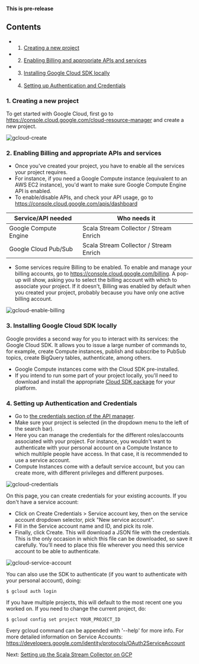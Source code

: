 **This is pre-release**

## Contents

- 1. [Creating a new project](#new-project)  
- 2. [Enabling Billing and appropriate APIs and services](#api-enabling)  
- 3. [Installing Google Cloud SDK locally](#gcloud-sdk)
- 4. [Setting up Authentication and Credentials](#auth)

<a name="new-project">

### 1. Creating a new project

To get started with Google Cloud, first go to <https://console.cloud.google.com/cloud-resource-manager>
and create a new project.

![gcloud-create](https://github.com/snowplow/iglu/wiki/technical-documentation/images/gcloud/gcloud-create-project.png)

<a name="api-enabling">

### 2. Enabling Billing and appropriate APIs and services

- Once you've created your project, you have to enable all the services your project requires.
- For instance, if you need a Google Compute instance (equivalent to an AWS EC2 instance), you'd
want to make sure Google Compute Engine API is enabled. 
- To enable/disable APIs, and check your API usage, go to <https://console.cloud.google.com/apis/dashboard>

| Service/API needed    | Who needs it                           |
|-----------------------|----------------------------------------|
| Google Compute Engine | Scala Stream Collector / Stream Enrich |
| Google Cloud Pub/Sub  | Scala Stream Collector / Stream Enrich |

- Some services require Billing to be enabled. To enable and manage your billing accounts, go to
<https://console.cloud.google.com/billing>. A pop-up will show, asking you to select the billing
account with which to associate your project. If it doesn't, Billing was enabled by default when you
created your project, probably because you have only one active billing account.

![gcloud-enable-billing](https://github.com/snowplow/iglu/wiki/technical-documentation/images/gcloud/gcloud-enable-billing.png)

<a name="gcloud-sdk">

### 3. Installing Google Cloud SDK locally

Google provides a second way for you to interact with its services: the Google Cloud SDK. It allows
you to issue a large number of commands to, for example, create Compute instances, publish and
subscribe to PubSub topics, create BigQuery tables, authenticate, among others.  

- Google Compute instances come with the Cloud SDK pre-installed. 
- If you intend to run some part of your project locally, you'll need to download and install the
appropriate [Cloud SDK package](https://cloud.google.com/sdk/) for your platform.

<a name="auth">

### 4. Setting up Authentication and Credentials

- Go to [the credentials section of the API manager](https://console.cloud.google.com/apis/credentials). 
- Make sure your project is selected (in the dropdown menu to the left of the search bar). 
- Here you can manage the credentials for the different roles/accounts associated with your project.
For instance, you wouldn't want to authenticate with your personal account on a Compute Instance to
which multilple people have access. In that case, it is recommended to use a service account. 
- Compute Instances come with a default service account, but you can create more, with different
privileges and different purposes.  

![gcloud-credentials](https://github.com/snowplow/iglu/wiki/technical-documentation/images/gcloud/gcloud-credentials.png)

On this page, you can create credentials for your existing accounts. If you don't have a service
account: 
- Click on Create Credentials > Service account key, then on the service account dropdown selector,
pick "New service account". 
- Fill in the Service account name and ID, and pick its role. 
- Finally, click Create. This will download a JSON file with the credentials. This is the only
occasion in which this file can be downloaded, so save it carefully. You'll need to place this file
wherever you need this service account to be able to authenticate.  

![gcloud-service-account](https://github.com/snowplow/iglu/wiki/technical-documentation/images/gcloud/gcloud-service-account.png)

You can also use the SDK to authenticate (if you want to authenticate with your personal account),
doing:

    $ gcloud auth login

If you have multiple projects, this will default to the most recent one you worked on. If you need
to change the current project, do:

    $ gcloud config set project YOUR_PROJECT_ID

Every gcloud command can be appended with '--help' for more info. For more detailed information on
Service Accounts: <https://developers.google.com/identity/protocols/OAuth2ServiceAccount>

Next: [Setting up the Scala Stream Collector on GCP](https://github.com/snowplow/snowplow/wiki/GCP:-Setting-up-the-Scala-Stream-Collector)
